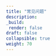 ```yaml
---
title: "常见问题"
description:
_build:
 render: false 
draft: false
collapsible: true
weight: 70
---
```

